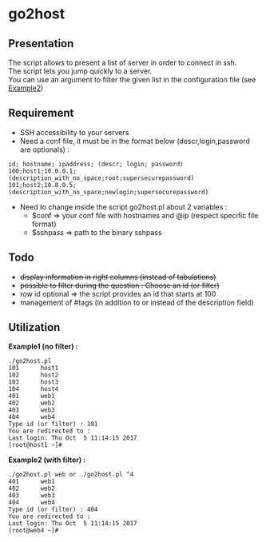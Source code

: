 # go2host

## Presentation

The script allows to present a list of server in order to connect in ssh.  
The script lets you jump quickly to a server.  
You can use an argument to filter the given list in the configuration file (see [Example2](https://github.com/sgaudart/go2host/edit/master/README.md#Utilization))


## Requirement

* SSH accessibility to your servers
* Need a conf file, it must be in the format below (descr,login,password are optionals) :  
```
id; hostname; ipaddress; (descr; login; password)
100;host1;10.0.0.1;(description_with_no_space;root;supersecurepassword)
101;host2;10.8.0.5;(description_with_no_space;newlogin;supersecurepassword)
```
* Need to change inside the script go2host.pl about 2 variables :  
  - $conf => your conf file with hostnames and @ip (respect specific file format)
  - $sshpass => path to the binary sshpass

## Todo

* ~~display information in right columns (instead of tabulations)~~
* ~~possible to filter during the question : Choose an id (or filter)~~
* row id optional => the script provides an id that starts at 100
* management of #tags (in addition to or instead of the description field)

## Utilization

**Example1 (no filter) :**
```
./go2host.pl 
101      host1
102      host2
103      host3
104      host4
401      web1
402      web2
403      web3
404      web4
Type id (or filter) : 101
You are redirected to :
Last login: Thu Oct  5 11:14:15 2017
[root@host1 ~]# 
```
**Example2 (with filter) :**
```
./go2host.pl web or ./go2host.pl ^4
401      web1
402      web2
403      web3
404      web4
Type id (or filter) : 404
You are redirected to :
Last login: Thu Oct  5 11:14:15 2017
[root@web4 ~]# 

